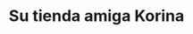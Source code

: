 ---
title: "Su tienda amiga Korina"
url: /ciudad-satelite/su-tienda-amiga-korina/
shop: Lebensmittel
---